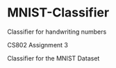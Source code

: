 # MNIST-Classifier
Classifier for handwriting numbers

CS802 Assignment 3

Classifier for the MNIST Dataset
